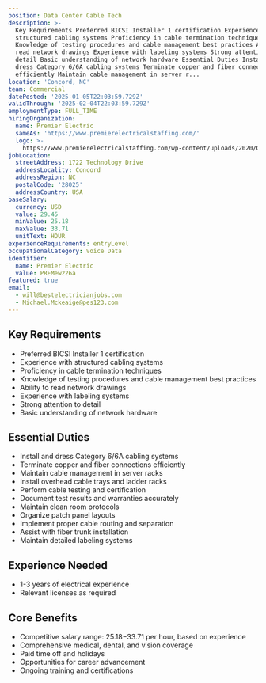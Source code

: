```yaml
---
position: Data Center Cable Tech
description: >-
  Key Requirements Preferred BICSI Installer 1 certification Experience with
  structured cabling systems Proficiency in cable termination techniques
  Knowledge of testing procedures and cable management best practices Ability to
  read network drawings Experience with labeling systems Strong attention to
  detail Basic understanding of network hardware Essential Duties Install and
  dress Category 6/6A cabling systems Terminate copper and fiber connections
  efficiently Maintain cable management in server r...
location: 'Concord, NC'
team: Commercial
datePosted: '2025-01-05T22:03:59.729Z'
validThrough: '2025-02-04T22:03:59.729Z'
employmentType: FULL_TIME
hiringOrganization:
  name: Premier Electric
  sameAs: 'https://www.premierelectricalstaffing.com/'
  logo: >-
    https://www.premierelectricalstaffing.com/wp-content/uploads/2020/05/Premier-Electrical-Staffing-logo.png
jobLocation:
  streetAddress: 1722 Technology Drive
  addressLocality: Concord
  addressRegion: NC
  postalCode: '28025'
  addressCountry: USA
baseSalary:
  currency: USD
  value: 29.45
  minValue: 25.18
  maxValue: 33.71
  unitText: HOUR
experienceRequirements: entryLevel
occupationalCategory: Voice Data
identifier:
  name: Premier Electric
  value: PREMew226a
featured: true
email:
  - will@bestelectricianjobs.com
  - Michael.Mckeaige@pes123.com
---
```




## Key Requirements

- Preferred BICSI Installer 1 certification
- Experience with structured cabling systems
- Proficiency in cable termination techniques
- Knowledge of testing procedures and cable management best practices
- Ability to read network drawings
- Experience with labeling systems
- Strong attention to detail
- Basic understanding of network hardware

## Essential Duties

- Install and dress Category 6/6A cabling systems
- Terminate copper and fiber connections efficiently
- Maintain cable management in server racks
- Install overhead cable trays and ladder racks
- Perform cable testing and certification
- Document test results and warranties accurately
- Maintain clean room protocols
- Organize patch panel layouts
- Implement proper cable routing and separation
- Assist with fiber trunk installation
- Maintain detailed labeling systems

## Experience Needed

- 1-3 years of electrical experience
- Relevant licenses as required

## Core Benefits

- Competitive salary range: $25.18-$33.71 per hour, based on experience
- Comprehensive medical, dental, and vision coverage
- Paid time off and holidays
- Opportunities for career advancement
- Ongoing training and certifications